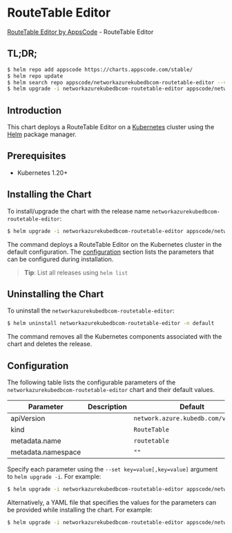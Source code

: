 # RouteTable Editor

[RouteTable Editor by AppsCode](https://appscode.com) - RouteTable Editor

## TL;DR;

```bash
$ helm repo add appscode https://charts.appscode.com/stable/
$ helm repo update
$ helm search repo appscode/networkazurekubedbcom-routetable-editor --version=v0.22.0
$ helm upgrade -i networkazurekubedbcom-routetable-editor appscode/networkazurekubedbcom-routetable-editor -n default --create-namespace --version=v0.22.0
```

## Introduction

This chart deploys a RouteTable Editor on a [Kubernetes](http://kubernetes.io) cluster using the [Helm](https://helm.sh) package manager.

## Prerequisites

- Kubernetes 1.20+

## Installing the Chart

To install/upgrade the chart with the release name `networkazurekubedbcom-routetable-editor`:

```bash
$ helm upgrade -i networkazurekubedbcom-routetable-editor appscode/networkazurekubedbcom-routetable-editor -n default --create-namespace --version=v0.22.0
```

The command deploys a RouteTable Editor on the Kubernetes cluster in the default configuration. The [configuration](#configuration) section lists the parameters that can be configured during installation.

> **Tip**: List all releases using `helm list`

## Uninstalling the Chart

To uninstall the `networkazurekubedbcom-routetable-editor`:

```bash
$ helm uninstall networkazurekubedbcom-routetable-editor -n default
```

The command removes all the Kubernetes components associated with the chart and deletes the release.

## Configuration

The following table lists the configurable parameters of the `networkazurekubedbcom-routetable-editor` chart and their default values.

|     Parameter      | Description |                    Default                     |
|--------------------|-------------|------------------------------------------------|
| apiVersion         |             | <code>network.azure.kubedb.com/v1alpha1</code> |
| kind               |             | <code>RouteTable</code>                        |
| metadata.name      |             | <code>routetable</code>                        |
| metadata.namespace |             | <code>""</code>                                |


Specify each parameter using the `--set key=value[,key=value]` argument to `helm upgrade -i`. For example:

```bash
$ helm upgrade -i networkazurekubedbcom-routetable-editor appscode/networkazurekubedbcom-routetable-editor -n default --create-namespace --version=v0.22.0 --set apiVersion=network.azure.kubedb.com/v1alpha1
```

Alternatively, a YAML file that specifies the values for the parameters can be provided while
installing the chart. For example:

```bash
$ helm upgrade -i networkazurekubedbcom-routetable-editor appscode/networkazurekubedbcom-routetable-editor -n default --create-namespace --version=v0.22.0 --values values.yaml
```
